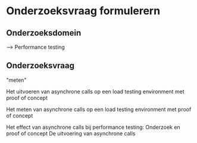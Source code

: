# Onderzoeksvraag formulerern

## Onderzoeksdomein
--> Performance testing

## Onderzoeksvraag

"meten"



Het uitvoeren van asynchrone calls op een load testing environment met proof of concept

Het meten van asynchrone calls op een load testing environment met proof of concept


Het effect van asynchrone calls bij performance testing: Onderzoek en proof of concept
De uitvoering van asynchrone calls 
